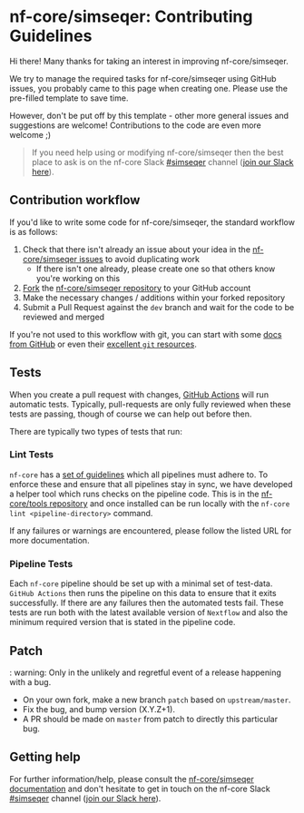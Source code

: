 # nf-core/simseqer: Contributing Guidelines

Hi there!
Many thanks for taking an interest in improving nf-core/simseqer.

We try to manage the required tasks for nf-core/simseqer using GitHub issues, you probably came to this page when creating one.
Please use the pre-filled template to save time.

However, don't be put off by this template - other more general issues and suggestions are welcome!
Contributions to the code are even more welcome ;)

> If you need help using or modifying nf-core/simseqer then the best place to ask is on the nf-core Slack [#simseqer](https://nfcore.slack.com/channels/simseqer) channel ([join our Slack here](https://nf-co.re/join/slack)).

## Contribution workflow

If you'd like to write some code for nf-core/simseqer, the standard workflow is as follows:

1. Check that there isn't already an issue about your idea in the [nf-core/simseqer issues](https://github.com/nf-core/simseqer/issues) to avoid duplicating work
    * If there isn't one already, please create one so that others know you're working on this
2. [Fork](https://help.github.com/en/github/getting-started-with-github/fork-a-repo) the [nf-core/simseqer repository](https://github.com/nf-core/simseqer) to your GitHub account
3. Make the necessary changes / additions within your forked repository
4. Submit a Pull Request against the `dev` branch and wait for the code to be reviewed and merged

If you're not used to this workflow with git, you can start with some [docs from GitHub](https://help.github.com/en/github/collaborating-with-issues-and-pull-requests) or even their [excellent `git` resources](https://try.github.io/).

## Tests

When you create a pull request with changes, [GitHub Actions](https://github.com/features/actions) will run automatic tests.
Typically, pull-requests are only fully reviewed when these tests are passing, though of course we can help out before then.

There are typically two types of tests that run:

### Lint Tests

`nf-core` has a [set of guidelines](https://nf-co.re/developers/guidelines) which all pipelines must adhere to.
To enforce these and ensure that all pipelines stay in sync, we have developed a helper tool which runs checks on the pipeline code. This is in the [nf-core/tools repository](https://github.com/nf-core/tools) and once installed can be run locally with the `nf-core lint <pipeline-directory>` command.

If any failures or warnings are encountered, please follow the listed URL for more documentation.

### Pipeline Tests

Each `nf-core` pipeline should be set up with a minimal set of test-data.
`GitHub Actions` then runs the pipeline on this data to ensure that it exits successfully.
If there are any failures then the automated tests fail.
These tests are run both with the latest available version of `Nextflow` and also the minimum required version that is stated in the pipeline code.

## Patch

: warning: Only in the unlikely and regretful event of a release happening with a bug.

* On your own fork, make a new branch `patch` based on `upstream/master`.
* Fix the bug, and bump version (X.Y.Z+1).
* A PR should be made on `master` from patch to directly this particular bug.

## Getting help

For further information/help, please consult the [nf-core/simseqer documentation](https://nf-co.re/nf-core/simseqer/docs) and don't hesitate to get in touch on the nf-core Slack [#simseqer](https://nfcore.slack.com/channels/simseqer) channel ([join our Slack here](https://nf-co.re/join/slack)).
